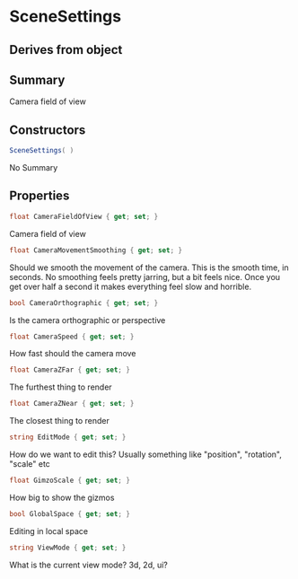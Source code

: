 # SceneSettings

## Derives from object

## Summary

Camera field of view
## Constructors

```c#
SceneSettings( ) 
```
No Summary
## Properties

```c#
float CameraFieldOfView { get; set; } 
```
Camera field of view
```c#
float CameraMovementSmoothing { get; set; } 
```
Should we smooth the movement of the camera. This is the smooth time, in seconds. No smoothing
feels pretty jarring, but a bit feels nice. Once you get over half a second it makes everything feel
slow and horrible.
```c#
bool CameraOrthographic { get; set; } 
```
Is the camera orthographic or perspective
```c#
float CameraSpeed { get; set; } 
```
How fast should the camera move
```c#
float CameraZFar { get; set; } 
```
The furthest thing to render
```c#
float CameraZNear { get; set; } 
```
The closest thing to render
```c#
string EditMode { get; set; } 
```
How do we want to edit this? Usually something like "position", "rotation", "scale" etc
```c#
float GimzoScale { get; set; } 
```
How big to show the gizmos
```c#
bool GlobalSpace { get; set; } 
```
Editing in local space
```c#
string ViewMode { get; set; } 
```
What is the current view mode? 3d, 2d, ui?

